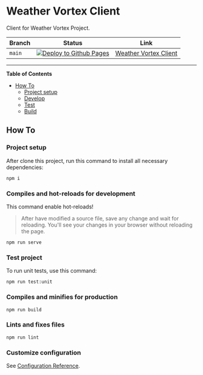 # Weather Vortex Client

Client for Weather Vortex Project.

| Branch | Status | Link |
| --- | --- | --- |
| `main` | [![Deploy to Github Pages](https://github.com/Weather-Vortex/weather-vortex-client/actions/workflows/deploy.yml/badge.svg?branch=main&event=push)](https://github.com/Weather-Vortex/weather-vortex-client/actions/workflows/deploy.yml) | [Weather Vortex Client](https://weather-vortex.github.io/weather-vortex-client/#/) |

---

**Table of Contents**

- [How To](#how-to)
    - [Project setup](#project-setup)
    - [Develop](#compiles-and-hot-reloads-for-development)
    - [Test](#test-project)
    - [Build](#compiles-and-minifies-for-production)

## How To

### Project setup

After clone this project, run this command to install all necessary dependencies:

```
npm i
```

### Compiles and hot-reloads for development

This command enable hot-reloads!

> After have modified a source file, save any change and wait for reloading. You'll see your changes in your browser without reloading the page.

```
npm run serve
```

### Test project

To run unit tests, use this command:

```
npm run test:unit
```

### Compiles and minifies for production

```
npm run build
```

### Lints and fixes files

```
npm run lint
```

### Customize configuration

See [Configuration Reference](https://cli.vuejs.org/config/).
